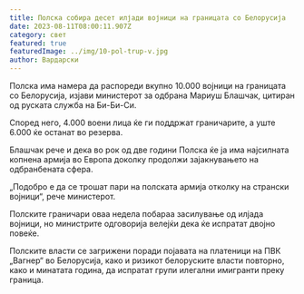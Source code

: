 ```yaml
---
title: Полска собира десет илјади војници на границата со Белорусија
date: 2023-08-11T08:00:11.907Z
category: свет
featured: true
featuredImage: ../img/10-pol-trup-v.jpg
author: Вардарски
---
```

Полска има намера да распореди вкупно 10.000 војници на границата со Белорусија, изјави министерот за одбрана Мариуш Блашчак, цитиран од руската служба на Би-Би-Си.

Според него, 4.000 воени лица ќе ги поддржат граничарите, а уште 6.000 ќе останат во резерва.

Блашчак рече и дека во рок од две години Полска ќе ја има најсилната копнена армија во Европа доколку продолжи зајакнувањето на одбранбената сфера.

„Подобро е да се трошат пари на полската армија отколку на странски војници“, рече министерот.

Полските граничари оваа недела побараа засилување од илјада војници, но министрите одговорија велејќи дека ќе испратат двојно повеќе.

Полските власти се загрижени поради појавата на платеници на ПВК „Вагнер“ во Белорусија, како и ризикот белоруските власти повторно, како и минатата година, да испратат групи илегални имигранти преку граница.